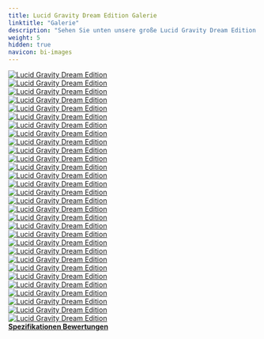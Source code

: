 ```yaml
---
title: Lucid Gravity Dream Edition Galerie
linktitle: "Galerie"
description: "Sehen Sie unten unsere große Lucid Gravity Dream Edition Bildergalerie. Klicken Sie auf die Bilder für hochauflösende Versionen."
weight: 5
hidden: true
navicon: bi-images
---
```

<!-- markdownlint-disable MD033 -->
<div class="row" id ="my-gallery">
	<div class="pswp-grid-item col-6 col-md-4">
		<a href="https://media.evkx.net/multimedia/models/lucid/gravity/gravity_dream_edition/exterior_1.jpeg"
data-pswp-src="https://media.evkx.net/multimedia/models/lucid/gravity/gravity_dream_edition/exterior_1.jpeg"
data-pswp-width="3000"
data-pswp-height="1687" 
target="_blank">
			<img src="https://media.evkx.net/multimedia/models/lucid/gravity/gravity_dream_edition/exterior_1_xst.jpeg" alt="Lucid Gravity Dream Edition" class="img-fluid " />
		</a>
	</div>
	<div class="pswp-grid-item col-6 col-md-4">
		<a href="https://media.evkx.net/multimedia/models/lucid/gravity/gravity_dream_edition/exterior_10.jpeg"
data-pswp-src="https://media.evkx.net/multimedia/models/lucid/gravity/gravity_dream_edition/exterior_10.jpeg"
data-pswp-width="3000"
data-pswp-height="2000" 
target="_blank">
			<img src="https://media.evkx.net/multimedia/models/lucid/gravity/gravity_dream_edition/exterior_10_xst.jpeg" alt="Lucid Gravity Dream Edition" class="img-fluid " />
		</a>
	</div>
	<div class="pswp-grid-item col-6 col-md-4">
		<a href="https://media.evkx.net/multimedia/models/lucid/gravity/gravity_dream_edition/exterior_11.jpeg"
data-pswp-src="https://media.evkx.net/multimedia/models/lucid/gravity/gravity_dream_edition/exterior_11.jpeg"
data-pswp-width="3000"
data-pswp-height="2249" 
target="_blank">
			<img src="https://media.evkx.net/multimedia/models/lucid/gravity/gravity_dream_edition/exterior_11_xst.jpeg" alt="Lucid Gravity Dream Edition" class="img-fluid " />
		</a>
	</div>
	<div class="pswp-grid-item col-6 col-md-4">
		<a href="https://media.evkx.net/multimedia/models/lucid/gravity/gravity_dream_edition/exterior_12.jpeg"
data-pswp-src="https://media.evkx.net/multimedia/models/lucid/gravity/gravity_dream_edition/exterior_12.jpeg"
data-pswp-width="2700"
data-pswp-height="1801" 
target="_blank">
			<img src="https://media.evkx.net/multimedia/models/lucid/gravity/gravity_dream_edition/exterior_12_xst.jpeg" alt="Lucid Gravity Dream Edition" class="img-fluid " />
		</a>
	</div>
	<div class="pswp-grid-item col-6 col-md-4">
		<a href="https://media.evkx.net/multimedia/models/lucid/gravity/gravity_dream_edition/exterior_13.jpeg"
data-pswp-src="https://media.evkx.net/multimedia/models/lucid/gravity/gravity_dream_edition/exterior_13.jpeg"
data-pswp-width="2700"
data-pswp-height="1801" 
target="_blank">
			<img src="https://media.evkx.net/multimedia/models/lucid/gravity/gravity_dream_edition/exterior_13_xst.jpeg" alt="Lucid Gravity Dream Edition" class="img-fluid " />
		</a>
	</div>
	<div class="pswp-grid-item col-6 col-md-4">
		<a href="https://media.evkx.net/multimedia/models/lucid/gravity/gravity_dream_edition/exterior_2.jpeg"
data-pswp-src="https://media.evkx.net/multimedia/models/lucid/gravity/gravity_dream_edition/exterior_2.jpeg"
data-pswp-width="3000"
data-pswp-height="1786" 
target="_blank">
			<img src="https://media.evkx.net/multimedia/models/lucid/gravity/gravity_dream_edition/exterior_2_xst.jpeg" alt="Lucid Gravity Dream Edition" class="img-fluid " />
		</a>
	</div>
	<div class="pswp-grid-item col-6 col-md-4">
		<a href="https://media.evkx.net/multimedia/models/lucid/gravity/gravity_dream_edition/exterior_3.jpeg"
data-pswp-src="https://media.evkx.net/multimedia/models/lucid/gravity/gravity_dream_edition/exterior_3.jpeg"
data-pswp-width="3000"
data-pswp-height="2000" 
target="_blank">
			<img src="https://media.evkx.net/multimedia/models/lucid/gravity/gravity_dream_edition/exterior_3_xst.jpeg" alt="Lucid Gravity Dream Edition" class="img-fluid " />
		</a>
	</div>
	<div class="pswp-grid-item col-6 col-md-4">
		<a href="https://media.evkx.net/multimedia/models/lucid/gravity/gravity_dream_edition/exterior_4.jpeg"
data-pswp-src="https://media.evkx.net/multimedia/models/lucid/gravity/gravity_dream_edition/exterior_4.jpeg"
data-pswp-width="3000"
data-pswp-height="2249" 
target="_blank">
			<img src="https://media.evkx.net/multimedia/models/lucid/gravity/gravity_dream_edition/exterior_4_xst.jpeg" alt="Lucid Gravity Dream Edition" class="img-fluid " />
		</a>
	</div>
	<div class="pswp-grid-item col-6 col-md-4">
		<a href="https://media.evkx.net/multimedia/models/lucid/gravity/gravity_dream_edition/exterior_5.jpeg"
data-pswp-src="https://media.evkx.net/multimedia/models/lucid/gravity/gravity_dream_edition/exterior_5.jpeg"
data-pswp-width="3000"
data-pswp-height="2000" 
target="_blank">
			<img src="https://media.evkx.net/multimedia/models/lucid/gravity/gravity_dream_edition/exterior_5_xst.jpeg" alt="Lucid Gravity Dream Edition" class="img-fluid " />
		</a>
	</div>
	<div class="pswp-grid-item col-6 col-md-4">
		<a href="https://media.evkx.net/multimedia/models/lucid/gravity/gravity_dream_edition/exterior_6.jpeg"
data-pswp-src="https://media.evkx.net/multimedia/models/lucid/gravity/gravity_dream_edition/exterior_6.jpeg"
data-pswp-width="3000"
data-pswp-height="2000" 
target="_blank">
			<img src="https://media.evkx.net/multimedia/models/lucid/gravity/gravity_dream_edition/exterior_6_xst.jpeg" alt="Lucid Gravity Dream Edition" class="img-fluid " />
		</a>
	</div>
	<div class="pswp-grid-item col-6 col-md-4">
		<a href="https://media.evkx.net/multimedia/models/lucid/gravity/gravity_dream_edition/exterior_7.jpeg"
data-pswp-src="https://media.evkx.net/multimedia/models/lucid/gravity/gravity_dream_edition/exterior_7.jpeg"
data-pswp-width="3000"
data-pswp-height="1756" 
target="_blank">
			<img src="https://media.evkx.net/multimedia/models/lucid/gravity/gravity_dream_edition/exterior_7_xst.jpeg" alt="Lucid Gravity Dream Edition" class="img-fluid " />
		</a>
	</div>
	<div class="pswp-grid-item col-6 col-md-4">
		<a href="https://media.evkx.net/multimedia/models/lucid/gravity/gravity_dream_edition/exterior_8.jpeg"
data-pswp-src="https://media.evkx.net/multimedia/models/lucid/gravity/gravity_dream_edition/exterior_8.jpeg"
data-pswp-width="3000"
data-pswp-height="2250" 
target="_blank">
			<img src="https://media.evkx.net/multimedia/models/lucid/gravity/gravity_dream_edition/exterior_8_xst.jpeg" alt="Lucid Gravity Dream Edition" class="img-fluid " />
		</a>
	</div>
	<div class="pswp-grid-item col-6 col-md-4">
		<a href="https://media.evkx.net/multimedia/models/lucid/gravity/gravity_dream_edition/exterior_9.jpeg"
data-pswp-src="https://media.evkx.net/multimedia/models/lucid/gravity/gravity_dream_edition/exterior_9.jpeg"
data-pswp-width="3000"
data-pswp-height="2250" 
target="_blank">
			<img src="https://media.evkx.net/multimedia/models/lucid/gravity/gravity_dream_edition/exterior_9_xst.jpeg" alt="Lucid Gravity Dream Edition" class="img-fluid " />
		</a>
	</div>
	<div class="pswp-grid-item col-6 col-md-4">
		<a href="https://media.evkx.net/multimedia/models/lucid/gravity/gravity_dream_edition/frontseats_1.jpeg"
data-pswp-src="https://media.evkx.net/multimedia/models/lucid/gravity/gravity_dream_edition/frontseats_1.jpeg"
data-pswp-width="3000"
data-pswp-height="2250" 
target="_blank">
			<img src="https://media.evkx.net/multimedia/models/lucid/gravity/gravity_dream_edition/frontseats_1_xst.jpeg" alt="Lucid Gravity Dream Edition" class="img-fluid " />
		</a>
	</div>
	<div class="pswp-grid-item col-6 col-md-4">
		<a href="https://media.evkx.net/multimedia/models/lucid/gravity/gravity_dream_edition/frontseats_2.jpeg"
data-pswp-src="https://media.evkx.net/multimedia/models/lucid/gravity/gravity_dream_edition/frontseats_2.jpeg"
data-pswp-width="3000"
data-pswp-height="2250" 
target="_blank">
			<img src="https://media.evkx.net/multimedia/models/lucid/gravity/gravity_dream_edition/frontseats_2_xst.jpeg" alt="Lucid Gravity Dream Edition" class="img-fluid " />
		</a>
	</div>
	<div class="pswp-grid-item col-6 col-md-4">
		<a href="https://media.evkx.net/multimedia/models/lucid/gravity/gravity_dream_edition/frunk_1.jpeg"
data-pswp-src="https://media.evkx.net/multimedia/models/lucid/gravity/gravity_dream_edition/frunk_1.jpeg"
data-pswp-width="3000"
data-pswp-height="2000" 
target="_blank">
			<img src="https://media.evkx.net/multimedia/models/lucid/gravity/gravity_dream_edition/frunk_1_xst.jpeg" alt="Lucid Gravity Dream Edition" class="img-fluid " />
		</a>
	</div>
	<div class="pswp-grid-item col-6 col-md-4">
		<a href="https://media.evkx.net/multimedia/models/lucid/gravity/gravity_dream_edition/frunk_2.jpeg"
data-pswp-src="https://media.evkx.net/multimedia/models/lucid/gravity/gravity_dream_edition/frunk_2.jpeg"
data-pswp-width="2573"
data-pswp-height="1762" 
target="_blank">
			<img src="https://media.evkx.net/multimedia/models/lucid/gravity/gravity_dream_edition/frunk_2_xst.jpeg" alt="Lucid Gravity Dream Edition" class="img-fluid " />
		</a>
	</div>
	<div class="pswp-grid-item col-6 col-md-4">
		<a href="https://media.evkx.net/multimedia/models/lucid/gravity/gravity_dream_edition/headlights_1.jpeg"
data-pswp-src="https://media.evkx.net/multimedia/models/lucid/gravity/gravity_dream_edition/headlights_1.jpeg"
data-pswp-width="3000"
data-pswp-height="1999" 
target="_blank">
			<img src="https://media.evkx.net/multimedia/models/lucid/gravity/gravity_dream_edition/headlights_1_xst.jpeg" alt="Lucid Gravity Dream Edition" class="img-fluid " />
		</a>
	</div>
	<div class="pswp-grid-item col-6 col-md-4">
		<a href="https://media.evkx.net/multimedia/models/lucid/gravity/gravity_dream_edition/interior_1.jpeg"
data-pswp-src="https://media.evkx.net/multimedia/models/lucid/gravity/gravity_dream_edition/interior_1.jpeg"
data-pswp-width="3000"
data-pswp-height="2000" 
target="_blank">
			<img src="https://media.evkx.net/multimedia/models/lucid/gravity/gravity_dream_edition/interior_1_xst.jpeg" alt="Lucid Gravity Dream Edition" class="img-fluid " />
		</a>
	</div>
	<div class="pswp-grid-item col-6 col-md-4">
		<a href="https://media.evkx.net/multimedia/models/lucid/gravity/gravity_dream_edition/interior_2.jpeg"
data-pswp-src="https://media.evkx.net/multimedia/models/lucid/gravity/gravity_dream_edition/interior_2.jpeg"
data-pswp-width="3000"
data-pswp-height="2250" 
target="_blank">
			<img src="https://media.evkx.net/multimedia/models/lucid/gravity/gravity_dream_edition/interior_2_xst.jpeg" alt="Lucid Gravity Dream Edition" class="img-fluid " />
		</a>
	</div>
	<div class="pswp-grid-item col-6 col-md-4">
		<a href="https://media.evkx.net/multimedia/models/lucid/gravity/gravity_dream_edition/interior_3.jpeg"
data-pswp-src="https://media.evkx.net/multimedia/models/lucid/gravity/gravity_dream_edition/interior_3.jpeg"
data-pswp-width="3000"
data-pswp-height="2000" 
target="_blank">
			<img src="https://media.evkx.net/multimedia/models/lucid/gravity/gravity_dream_edition/interior_3_xst.jpeg" alt="Lucid Gravity Dream Edition" class="img-fluid " />
		</a>
	</div>
	<div class="pswp-grid-item col-6 col-md-4">
		<a href="https://media.evkx.net/multimedia/models/lucid/gravity/gravity_dream_edition/interior_4.jpeg"
data-pswp-src="https://media.evkx.net/multimedia/models/lucid/gravity/gravity_dream_edition/interior_4.jpeg"
data-pswp-width="3000"
data-pswp-height="1999" 
target="_blank">
			<img src="https://media.evkx.net/multimedia/models/lucid/gravity/gravity_dream_edition/interior_4_xst.jpeg" alt="Lucid Gravity Dream Edition" class="img-fluid " />
		</a>
	</div>
	<div class="pswp-grid-item col-6 col-md-4">
		<a href="https://media.evkx.net/multimedia/models/lucid/gravity/gravity_dream_edition/main_1.jpeg"
data-pswp-src="https://media.evkx.net/multimedia/models/lucid/gravity/gravity_dream_edition/main_1.jpeg"
data-pswp-width="3000"
data-pswp-height="2007" 
target="_blank">
			<img src="https://media.evkx.net/multimedia/models/lucid/gravity/gravity_dream_edition/main_1_xst.jpeg" alt="Lucid Gravity Dream Edition" class="img-fluid " />
		</a>
	</div>
	<div class="pswp-grid-item col-6 col-md-4">
		<a href="https://media.evkx.net/multimedia/models/lucid/gravity/gravity_dream_edition/screens_1.jpeg"
data-pswp-src="https://media.evkx.net/multimedia/models/lucid/gravity/gravity_dream_edition/screens_1.jpeg"
data-pswp-width="3000"
data-pswp-height="2250" 
target="_blank">
			<img src="https://media.evkx.net/multimedia/models/lucid/gravity/gravity_dream_edition/screens_1_xst.jpeg" alt="Lucid Gravity Dream Edition" class="img-fluid " />
		</a>
	</div>
	<div class="pswp-grid-item col-6 col-md-4">
		<a href="https://media.evkx.net/multimedia/models/lucid/gravity/gravity_dream_edition/screens_2.jpeg"
data-pswp-src="https://media.evkx.net/multimedia/models/lucid/gravity/gravity_dream_edition/screens_2.jpeg"
data-pswp-width="3000"
data-pswp-height="1729" 
target="_blank">
			<img src="https://media.evkx.net/multimedia/models/lucid/gravity/gravity_dream_edition/screens_2_xst.jpeg" alt="Lucid Gravity Dream Edition" class="img-fluid " />
		</a>
	</div>
	<div class="pswp-grid-item col-6 col-md-4">
		<a href="https://media.evkx.net/multimedia/models/lucid/gravity/gravity_dream_edition/secondrowseats_1.jpeg"
data-pswp-src="https://media.evkx.net/multimedia/models/lucid/gravity/gravity_dream_edition/secondrowseats_1.jpeg"
data-pswp-width="3000"
data-pswp-height="2250" 
target="_blank">
			<img src="https://media.evkx.net/multimedia/models/lucid/gravity/gravity_dream_edition/secondrowseats_1_xst.jpeg" alt="Lucid Gravity Dream Edition" class="img-fluid " />
		</a>
	</div>
	<div class="pswp-grid-item col-6 col-md-4">
		<a href="https://media.evkx.net/multimedia/models/lucid/gravity/gravity_dream_edition/steeringwheel_1.jpeg"
data-pswp-src="https://media.evkx.net/multimedia/models/lucid/gravity/gravity_dream_edition/steeringwheel_1.jpeg"
data-pswp-width="3000"
data-pswp-height="2000" 
target="_blank">
			<img src="https://media.evkx.net/multimedia/models/lucid/gravity/gravity_dream_edition/steeringwheel_1_xst.jpeg" alt="Lucid Gravity Dream Edition" class="img-fluid " />
		</a>
	</div>
	<div class="pswp-grid-item col-6 col-md-4">
		<a href="https://media.evkx.net/multimedia/models/lucid/gravity/gravity_dream_edition/trailer_1.jpeg"
data-pswp-src="https://media.evkx.net/multimedia/models/lucid/gravity/gravity_dream_edition/trailer_1.jpeg"
data-pswp-width="3000"
data-pswp-height="2000" 
target="_blank">
			<img src="https://media.evkx.net/multimedia/models/lucid/gravity/gravity_dream_edition/trailer_1_xst.jpeg" alt="Lucid Gravity Dream Edition" class="img-fluid " />
		</a>
	</div>
	<div class="pswp-grid-item col-6 col-md-4">
		<a href="https://media.evkx.net/multimedia/models/lucid/gravity/gravity_dream_edition/trailer_2.jpeg"
data-pswp-src="https://media.evkx.net/multimedia/models/lucid/gravity/gravity_dream_edition/trailer_2.jpeg"
data-pswp-width="3000"
data-pswp-height="2000" 
target="_blank">
			<img src="https://media.evkx.net/multimedia/models/lucid/gravity/gravity_dream_edition/trailer_2_xst.jpeg" alt="Lucid Gravity Dream Edition" class="img-fluid " />
		</a>
	</div>
	<div class="pswp-grid-item col-6 col-md-4">
		<a href="https://media.evkx.net/multimedia/models/lucid/gravity/gravity_dream_edition/trunk_1.jpeg"
data-pswp-src="https://media.evkx.net/multimedia/models/lucid/gravity/gravity_dream_edition/trunk_1.jpeg"
data-pswp-width="3000"
data-pswp-height="2000" 
target="_blank">
			<img src="https://media.evkx.net/multimedia/models/lucid/gravity/gravity_dream_edition/trunk_1_xst.jpeg" alt="Lucid Gravity Dream Edition" class="img-fluid " />
		</a>
	</div>
</div>
<script type="module">
  import PhotoSwipeLightbox from '/js/photoswipe-lightbox.esm.js';
    const lightbox = new PhotoSwipeLightbox({
       gallery: '#my-gallery',
        children: 'a',
        pswpModule: () => import('/js/photoswipe.esm.js')
    });
lightbox.init();
</script>
<div class="mt-3 mb-3">
<a href="../specifications/" class="text-decoration-none text-black">
<strong><i class="bi-arrow-left"></i> Spezifikationen </strong>
</a>
<a href="../reviews/" class="text-decoration-none text-black float-end">
<strong>Bewertungen <i class="bi-arrow-right"></i></strong>
</a>
</div>
